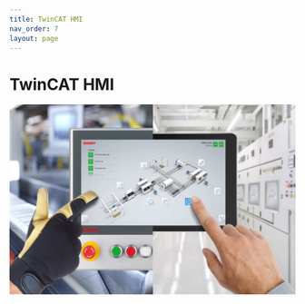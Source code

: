 ```yaml
---
title: TwinCAT HMI
nav_order: 7
layout: page
---
```


# TwinCAT HMI 

![hmi_main](hmi_main.png "hmi_main")
